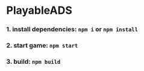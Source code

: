 # PlayableADS

### 1. install dependencies: ```npm i``` or ```npm install```
### 2. start game: ```npm start```
### 3. build: ```npm build```
